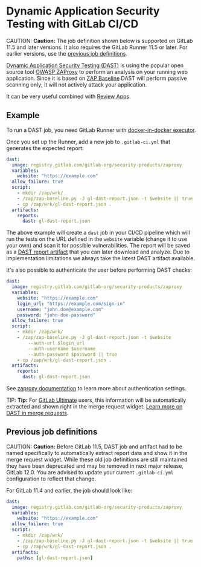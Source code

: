 # Dynamic Application Security Testing with GitLab CI/CD

CAUTION: **Caution:**
The job definition shown below is supported on GitLab 11.5 and later versions.
It also requires the GitLab Runner 11.5 or later.
For earlier versions, use the [previous job definitions](#previous-job-definitions).

[Dynamic Application Security Testing (DAST)](https://en.wikipedia.org/wiki/Dynamic_program_analysis)
is using the popular open source tool [OWASP ZAProxy](https://github.com/zaproxy/zaproxy)
to perform an analysis on your running web application.
Since it is based on [ZAP Baseline](https://github.com/zaproxy/zaproxy/wiki/ZAP-Baseline-Scan)
DAST will perform passive scanning only;
it will not actively attack your application.

It can be very useful combined with [Review Apps](../review_apps/index.md).

## Example

To run a DAST job, you need GitLab Runner with
[docker-in-docker executor](https://docs.gitlab.com/runner/executors/docker.html#use-docker-in-docker-with-privileged-mode).

Once you set up the Runner, add a new job to `.gitlab-ci.yml` that
generates the expected report:

```yaml
dast:
  image: registry.gitlab.com/gitlab-org/security-products/zaproxy
  variables:
    website: "https://example.com"
  allow_failure: true
  script:
    - mkdir /zap/wrk/
    - /zap/zap-baseline.py -J gl-dast-report.json -t $website || true
    - cp /zap/wrk/gl-dast-report.json .
  artifacts:
    reports:
      dast: gl-dast-report.json
```

The above example will create a `dast` job in your CI/CD pipeline which will run
the tests on the URL defined in the `website` variable (change it to use your
own) and scan it for possible vulnerabilities. The report will be saved as a
[DAST report artifact](../yaml/README.md#artifactsreportsdast-ultimate)
that you can later download and analyze.
Due to implementation limitations we always take the latest DAST artifact available.

It's also possible to authenticate the user before performing DAST checks:

```yaml
dast:
  image: registry.gitlab.com/gitlab-org/security-products/zaproxy
  variables:
    website: "https://example.com"
    login_url: "https://example.com/sign-in"
    username: "john.doe@example.com"
    password: "john-doe-password"
  allow_failure: true
  script:
    - mkdir /zap/wrk/
    - /zap/zap-baseline.py -J gl-dast-report.json -t $website
        --auth-url $login_url
        --auth-username $username
        --auth-password $password || true
    - cp /zap/wrk/gl-dast-report.json .
  artifacts:
    reports:
      dast: gl-dast-report.json
```
See [zaproxy documentation](https://gitlab.com/gitlab-org/security-products/zaproxy)
to learn more about authentication settings.

TIP: **Tip:**
For [GitLab Ultimate][ee] users, this information will
be automatically extracted and shown right in the merge request widget.
[Learn more on DAST in merge requests](../../user/project/merge_requests/dast.md).

## Previous job definitions

CAUTION: **Caution:**
Before GitLab 11.5, DAST job and artifact had to be named specifically
to automatically extract report data and show it in the merge request widget.
While these old job definitions are still maintained they have been deprecated
and may be removed in next major release, GitLab 12.0.
You are advised to update your current `.gitlab-ci.yml` configuration to reflect that change.

For GitLab 11.4 and earlier, the job should look like:

```yaml
dast:
  image: registry.gitlab.com/gitlab-org/security-products/zaproxy
  variables:
    website: "https://example.com"
  allow_failure: true
  script:
    - mkdir /zap/wrk/
    - /zap/zap-baseline.py -J gl-dast-report.json -t $website || true
    - cp /zap/wrk/gl-dast-report.json .
  artifacts:
    paths: [gl-dast-report.json]
```

[ee]: https://about.gitlab.com/pricing/
